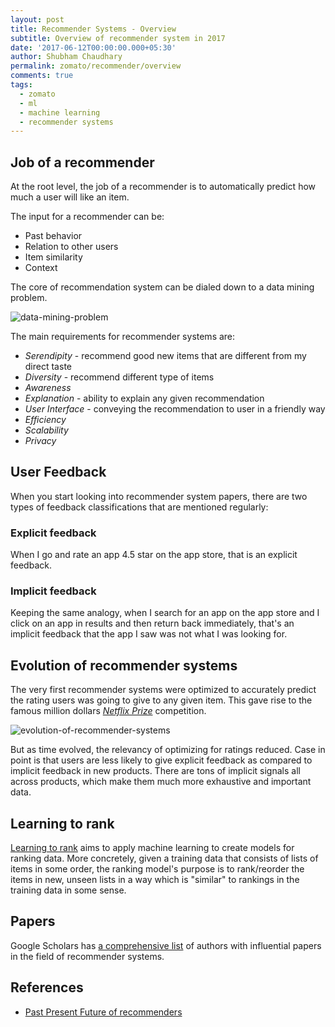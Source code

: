 ```yaml
---
layout: post
title: Recommender Systems - Overview
subtitle: Overview of recommender system in 2017
date: '2017-06-12T00:00:00.000+05:30'
author: Shubham Chaudhary
permalink: zomato/recommender/overview
comments: true
tags:
  - zomato
  - ml
  - machine learning
  - recommender systems
---
```


## Job of a recommender
At the root level, the job of a recommender is to automatically predict how much a user will like an item.

The input for a recommender can be:

* Past behavior
* Relation to other users
* Item similarity
* Context

The core of recommendation system can be dialed down to a data mining problem.

![data-mining-problem][data-mining-problem]

The main requirements for recommender systems are:

* _Serendipity_ - recommend good new items that are different from my direct taste
* _Diversity_ - recommend different type of items
* _Awareness_
* _Explanation_ - ability to explain any given recommendation
* _User Interface_ - conveying the recommendation to user in a friendly way
* _Efficiency_
* _Scalability_
* _Privacy_


## User Feedback
When you start looking into recommender system papers, there are two types of feedback classifications that are mentioned regularly:

### Explicit feedback
When I go and rate an app 4.5 star on the app store, that is an explicit feedback.

### Implicit feedback
Keeping the same analogy, when I search for an app on the app store and I click on an app in results and then return back immediately, that's an implicit feedback that the app I saw was not what I was looking for.


## Evolution of recommender systems
The very first recommender systems were optimized to accurately predict the rating users was going to give to any given item. This gave rise to the famous million dollars [_Netflix Prize_][netflix-prize] competition.

![evolution-of-recommender-systems][evolution-of-recommender-systems]

But as time evolved, the relevancy of optimizing for ratings reduced. Case in point is that users are less likely to give explicit feedback as compared to implicit feedback in new products. There are tons of implicit signals all across products, which make them much more exhaustive and important data.


## Learning to rank
[Learning to rank][ltr-wiki] aims to apply machine learning to create models for ranking data. More concretely, given a training data that consists of lists of items in some order, the ranking model's purpose is to rank/reorder the items in new, unseen lists in a way which is "similar" to rankings in the training data in some sense.


## Papers
Google Scholars has [a comprehensive list][scholars-recommender-systems] of authors with influential papers in the field of recommender systems.


## References
* [Past Present Future of recommenders][past-present-future-of-recommender]


[data-mining-problem]: {{site.baseurl}}/img/recommenders/data-mining-problem.png
[evolution-of-recommender-systems]: {{site.baseurl}}/img/recommenders/evolution-of-recommender-systems.png

[scholars-recommender-systems]: https://scholar.google.co.in/citations?view_op=search_authors&hl=en&mauthors=label:recommender_systems
[past-present-future-of-recommender]: https://www.slideshare.net/xamat/past-present-and-future-of-recommender-systems-an-industry-perspective
[netflix-prize]: http://www.netflixprize.com/assets/GrandPrize2009_BPC_BellKor.pdf
[ltr-wiki]: https://en.wikipedia.org/wiki/Learning_to_rank

